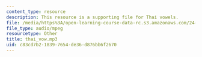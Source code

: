 ```yaml
---
content_type: resource
description: This resource is a supporting file for Thai vowels.
file: /media/https%3A/open-learning-course-data-rc.s3.amazonaws.com/24-901-language-and-its-structure-i-phonology-fall-2010/c83cd7b218397654de36d876bb6f2670_thai_vow.mp3
file_type: audio/mpeg
resourcetype: Other
title: thai_vow.mp3
uid: c83cd7b2-1839-7654-de36-d876bb6f2670
---
```

